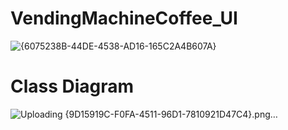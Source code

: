 # VendingMachineCoffee_UI


  ![{6075238B-44DE-4538-AD16-165C2A4B607A}](https://github.com/user-attachments/assets/02dfbc6f-4ca0-4eed-b322-8d78bb22edb4)

# Class Diagram


![Uploading {9D15919C-F0FA-4511-96D1-7810921D47C4}.png…]()


